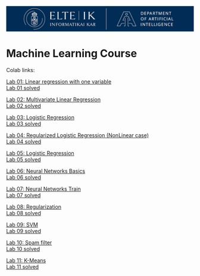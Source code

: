 <img src="practices/assets/logo.png" width="800">

# Machine Learning Course

Colab links:
 
[Lab 01: Linear regression with one variable](https://colab.research.google.com/github/Fortuz/edu_Adaptive/blob/main/practices/L01%20-%20Linear%20Regression%20with%20One%20Variable.ipynb) <br>
[Lab 01 solved](https://colab.research.google.com/github/Fortuz/edu_Adaptive/blob/main/practices/L01%20-%20Linear%20Regression%20with%20One%20Variable_solved.ipynb)

[Lab 02: Multivariate Linear Regression](https://colab.research.google.com/github/Fortuz/edu_Adaptive/blob/main/practices/L02%20-%20Multivariate%20Linear%20Regression.ipynb) <br>
[Lab 02 solved](https://colab.research.google.com/github/Fortuz/edu_Adaptive/blob/main/practices/L02%20-%20Multivariate%20Linear%20Regression.ipynb)

[Lab 03: Logistic Regression](https://colab.research.google.com/github/Fortuz/edu_Adaptive/blob/main/practices/L03%20-%20Logistic%20Regression.ipynb) <br>
[Lab 03 solved](https://colab.research.google.com/github/Fortuz/edu_Adaptive/blob/main/practices/L03%20-%20Logistic%20Regression.ipynb)

[Lab 04: Regularized Logistic Regression (NonLinear case)](https://colab.research.google.com/github/Fortuz/edu_Adaptive/blob/main/practices/L04%20-%20Regularized%20Logistic%20Regression%20(NonLinear%20case).ipynb) <br>
[Lab 04 solved](https://colab.research.google.com/github/Fortuz/edu_Adaptive/blob/main/practices/L04%20-%20Regularized%20Logistic%20Regression%20(NonLinear%20case).ipynb)

[Lab 05: Logistic Regression](https://colab.research.google.com/github/Fortuz/edu_Adaptive/blob/main/practices/L05%20-%20Logistic%20Regression.ipynb) <br>
[Lab 05 solved](https://colab.research.google.com/github/Fortuz/edu_Adaptive/blob/main/practices/L05%20-%20Logistic%20Regression.ipynb)

[Lab 06: Neural Networks Basics](https://colab.research.google.com/github/Fortuz/edu_Adaptive/blob/main/practices/L06%20-%20Neural%20Networks%20Basics.ipynb) <br>
[Lab 06 solved](https://colab.research.google.com/github/Fortuz/edu_Adaptive/blob/main/practices/L06%20-%20Neural%20Networks%20Basics.ipynb)

[Lab 07: Neural Networks Train](https://colab.research.google.com/github/Fortuz/edu_Adaptive/blob/main/practices/L07%20-%20Neural%20Networks%20Train.ipynb) <br>
[Lab 07 solved](https://colab.research.google.com/github/Fortuz/edu_Adaptive/blob/main/practices/L07%20Neural%20Networks%20Train.ipynb)

[Lab 08: Regularization](https://colab.research.google.com/github/Fortuz/edu_Adaptive/blob/main/practices/L08%20-%20Regularization.ipynb) <br>
[Lab 08 solved](https://colab.research.google.com/github/Fortuz/edu_Adaptive/blob/main/practices/L08%20Regularization.ipynb)

[Lab 09: SVM](https://colab.research.google.com/github/Fortuz/edu_Adaptive/blob/main/practices/L09%20-%20SVM.ipynb) <br>
[Lab 09 solved](https://colab.research.google.com/github/Fortuz/edu_Adaptive/blob/main/practices/L09%20-%20SVM.ipynb)

[Lab 10: Spam filter](https://colab.research.google.com/github/Fortuz/edu_Adaptive/blob/main/practices/L10%20-%20Spam%20filter.ipynb) <br>
[Lab 10 solved](https://colab.research.google.com/github/Fortuz/edu_Adaptive/blob/main/practices/L10%20-%20Spam%20filter.ipynb)

[Lab 11: K-Means](https://colab.research.google.com/github/Fortuz/edu_Adaptive/blob/main/practices/L11%20-%20K-Means.ipynb) <br>
[Lab 11 solved](https://colab.research.google.com/github/Fortuz/edu_Adaptive/blob/main/practices/L11%20-%20K-Means.ipynb)





